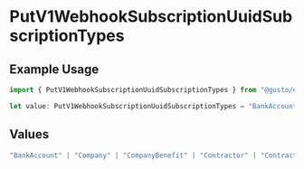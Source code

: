 # PutV1WebhookSubscriptionUuidSubscriptionTypes

## Example Usage

```typescript
import { PutV1WebhookSubscriptionUuidSubscriptionTypes } from "@gusto/embedded-api/models/operations";

let value: PutV1WebhookSubscriptionUuidSubscriptionTypes = "BankAccount";
```

## Values

```typescript
"BankAccount" | "Company" | "CompanyBenefit" | "Contractor" | "ContractorPayment" | "Employee" | "EmployeeBenefit" | "EmployeeJobCompensation" | "ExternalPayroll" | "Form" | "Location" | "Notification" | "Payroll" | "PaySchedule" | "Signatory"
```